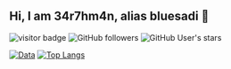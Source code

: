 ##  Hi, I am 34r7hm4n, alias bluesadi 👋

![visitor badge](https://visitor-badge.glitch.me/badge?page_id=bluesadi.bluesadi)
![GitHub followers](https://img.shields.io/github/followers/bluesadi?style=social)   ![GitHub User's stars](https://img.shields.io/github/stars/bluesadi?style=social)

[![Data](https://github-readme-stats.vercel.app/api?username=bluesadi)]()
[![Top Langs](https://github-readme-stats.vercel.app/api/top-langs/?username=bluesadi&langs_count=4&layout=compact)](https://github.com/anuraghazra/github-readme-stats)
